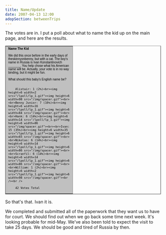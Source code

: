 ```yaml
---
title: Name/Update
date: 2007-04-13 12:00
adopSection: betweenTrips
---
```

The votes are in.  I put a poll about what to name the kid up on the main page, and here are the results.


<table cellpadding=4 cellspacing=0 border=1 align=center>
<tr>
<td width=200 bgcolor="#C0C0C0"><font face="verdana, arial, geneva" size=1 color=#000000>
<b>Name The Kid</b><br /><br />
We did this once before in the early days of theskinnyonbenny, but with a cat.  The boy's name in Russia is Ivan Konstantinovich _______.  You help chose what his American name will be.  Actually, your vote is in no way binding, but it might be fun.<br /><br />
What should this baby's English name be?<br /><br />

		Alistair: 1 (2%)<br><img height=6 width=2 src="/lpoll/lp_1.gif"><img height=6 width=98 src="/img/spacer.gif"><br><br>Benny Junior: 7 (16%)<br><img height=6 width=16 src="/lpoll/lp_1.gif"><img height=6 width=84 src="/img/spacer.gif"><br><br>Hank: 6 (14%)<br><img height=6 width=14 src="/lpoll/lp_1.gif"><img height=6 width=86 src="/img/spacer.gif"><br><br>Ivan: 15 (35%)<br><img height=6 width=35 src="/lpoll/lp_1.gif"><img height=6 width=65 src="/img/spacer.gif"><br><br>Nikolas: 6 (14%)<br><img height=6 width=14 src="/lpoll/lp_1.gif"><img height=6 width=86 src="/img/spacer.gif"><br><br>Scranfil: 6 (14%)<br><img height=6 width=14 src="/lpoll/lp_1.gif"><img height=6 width=86 src="/img/spacer.gif"><br><br>William: 1 (2%)<br><img height=6 width=2 src="/lpoll/lp_1.gif"><img height=6 width=98 src="/img/spacer.gif"><br /><br />

		42 Votes Total
</td>
</tr>
</table>
		
So that's that.  Ivan it is.


We completed and submitted all of the paperwork that they want us to have for court.  We should find out when we go back some time next week.  It's looking probable for mid-May.  We've also been told to expect the visit to take 25 days.  We should be good and tired of Russia by then.
